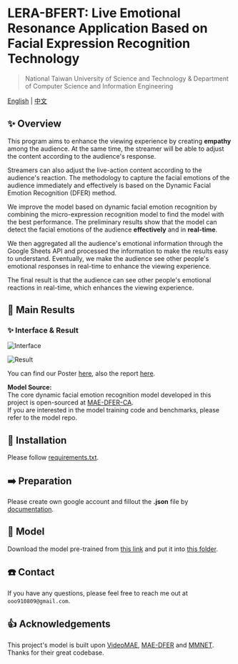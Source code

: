 # LERA-BFERT: Live Emotional Resonance Application Based on Facial Expression Recognition Technology
> National Taiwan University of Science and Technology & Department of Computer Science and Information Engineering<br>

[English](./README.md) | [中文](./README.zh-TW.md)
## ✨ Overview

This program aims to enhance the viewing experience by creating **empathy** among the audience. At the same time, the streamer will be able to adjust the content according to the audience's response.

Streamers can also adjust the live-action content according to the audience's reaction. The methodology to capture the facial emotions of the audience immediately and effectively is based on the Dynamic Facial Emotion Recognition (DFER) method.

We improve the model based on dynamic facial emotion recognition by combining the micro-expression recognition model to find the model with the best performance. The preliminary results show that the model can detect the facial emotions of the audience **effectively** and in **real-time**.

We then aggregated all the audience's emotional information through the Google Sheets API and processed the information to make the results easy to understand. Eventually, we make the audience see other people's emotional responses in real-time to enhance the viewing experience.

The final result is that the audience can see other people's emotional reactions in real-time, which enhances the viewing experience.

## 🚀 Main Results

### ✨ Interface & Result  

![Interface](pic/Interface.png)

![Result](pic/sample_result.png)

You can find our Poster [here](pic/Project_Poster.png), also the report [here](pic/Project_Paper.pdf).

**Model Source:**  
The core dynamic facial emotion recognition model developed in this project is open-sourced at [MAE-DFER-CA](https://github.com/drink36/MAE-DFER-CA).  
If you are interested in the model training code and benchmarks, please refer to the model repo.


## 🔨 Installation

Please follow [requirements.txt](requirements.txt).

## ➡️ Preparation

Please create own google account and fillout the **.json** file by [documentation](https://developers.google.com/sheets/api/guides/concepts).

## 📍 Model

Download the model pre-trained from [this link](https://drive.google.com/file/d/1AySyaGGic-ZrdJp3p3tDpPANE6spaOhx/view?usp=drive_link) and put it into [this folder](model).

## ☎️ Contact 

If you have any questions, please feel free to reach me out at `ooo910809@gmail.com`.

## 👍 Acknowledgements

This project's model is built upon [VideoMAE](https://github.com/MCG-NJU/VideoMAE), [MAE-DFER](https://github.com/sunlicai/MAE-DFER) and [MMNET](https://github.com/muse1998/MMNet).
Thanks for their great codebase.